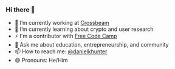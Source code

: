 ### Hi there 👋

- 🔭 I’m currently working at [Crossbeam](https://www.crossbeam.com/)
- 🌱 I’m currently learning about crypto and user research
- ⚡ I'm a contributor with [Free Code Camp](https://www.freecodecamp.org/news/mornings-nights-and-weekends-how-i-changed-careers-and-became-a-programmer-197ce46ccc1c)
- 💬 Ask me about education, entrepreneurship, and community
- 📫 How to reach me: [@danielkhunter](https://twitter.com/danielkhunter)
- 😄 Pronouns: He/Him

<!--
**dkh215/dkh215** is a ✨ _special_ ✨ repository because its `README.md` (this file) appears on your GitHub profile.

Here are some ideas to get you started:

- 🔭 I’m currently working on ...
- 🌱 I’m currently learning ...
- 👯 I’m looking to collaborate on ...
- 🤔 I’m looking for help with ...
- 💬 Ask me about ...
- 📫 How to reach me: ...
- 😄 Pronouns: ...
-->
